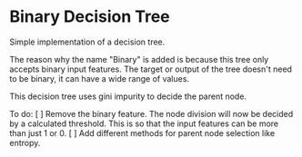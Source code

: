 # Binary Decision Tree
Simple implementation of a decision tree.

The reason why the name "Binary" is added is because this tree only accepts binary input features. The target or output of the tree doesn't need to be binary, it can have a wide range of values.

This decision tree uses gini impurity to decide the parent node.








To do:
[ ] Remove the binary feature. The node division will now be decided by a calculated threshold. This is so that the input features can be more than just 1 or 0.
[ ] Add different methods for parent node selection like entropy.
